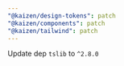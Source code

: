 ```yaml
---
"@kaizen/design-tokens": patch
"@kaizen/components": patch
"@kaizen/tailwind": patch
---
```


Update dep `tslib` to `^2.8.0`
